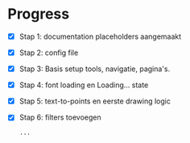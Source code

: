 # Progress

- [x] Stap 1: documentation placeholders aangemaakt
- [x] Stap 2: config file
- [x] Stap 3: Basis setup tools, navigatie, pagina's.
- [x] Stap 4: font loading en Loading… state
- [x] Stap 5: text-to-points en eerste drawing logic
- [x] Stap 6: filters toevoegen

      ...
